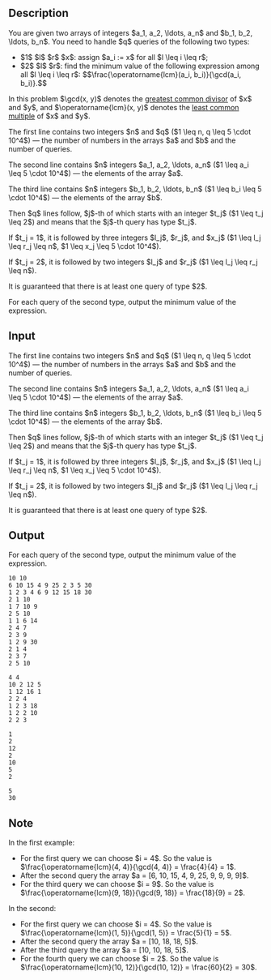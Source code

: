 ## Description

<div><p>You are given two arrays of integers $a_1, a_2, \ldots, a_n$ and $b_1, b_2, \ldots, b_n$. You need to handle $q$ queries of the following two types:</p><ul><li> $1$ $l$ $r$ $x$: assign $a_i := x$ for all $l \leq i \leq r$;</li><li> $2$ $l$ $r$: find the minimum value of the following expression among all $l \leq i \leq r$: $$\frac{\operatorname{lcm}(a_i, b_i)}{\gcd(a_i, b_i)}.$$</li></ul><p>In this problem $\gcd(x, y)$ denotes the <a href="https://en.wikipedia.org/wiki/Greatest_common_divisor">greatest common divisor</a> of $x$ and $y$, and $\operatorname{lcm}(x, y)$ denotes the <a href="https://en.wikipedia.org/wiki/Least_common_multiple">least common multiple</a> of $x$ and $y$.</p></div><div class="input-specification"><p>The first line contains two integers $n$ and $q$ ($1 \leq n, q \leq 5 \cdot 10^4$) — the number of numbers in the arrays $a$ and $b$ and the number of queries.</p><p>The second line contains $n$ integers $a_1, a_2, \ldots, a_n$ ($1 \leq a_i \leq 5 \cdot 10^4$) — the elements of the array $a$.</p><p>The third line contains $n$ integers $b_1, b_2, \ldots, b_n$ ($1 \leq b_i \leq 5 \cdot 10^4$) — the elements of the array $b$.</p><p>Then $q$ lines follow, $j$-th of which starts with an integer $t_j$ ($1 \leq t_j \leq 2$) and means that the $j$-th query has type $t_j$.</p><p>If $t_j = 1$, it is followed by three integers $l_j$, $r_j$, and $x_j$ ($1 \leq l_j \leq r_j \leq n$, $1 \leq x_j \leq 5 \cdot 10^4$).</p><p>If $t_j = 2$, it is followed by two integers $l_j$ and $r_j$ ($1 \leq l_j \leq r_j \leq n$).</p><p>It is guaranteed that there is at least one query of type $2$.</p></div><div class="output-specification"><p>For each query of the second type, output the minimum value of the expression.</p></div>

## Input

<p>The first line contains two integers $n$ and $q$ ($1 \leq n, q \leq 5 \cdot 10^4$) — the number of numbers in the arrays $a$ and $b$ and the number of queries.</p><p>The second line contains $n$ integers $a_1, a_2, \ldots, a_n$ ($1 \leq a_i \leq 5 \cdot 10^4$) — the elements of the array $a$.</p><p>The third line contains $n$ integers $b_1, b_2, \ldots, b_n$ ($1 \leq b_i \leq 5 \cdot 10^4$) — the elements of the array $b$.</p><p>Then $q$ lines follow, $j$-th of which starts with an integer $t_j$ ($1 \leq t_j \leq 2$) and means that the $j$-th query has type $t_j$.</p><p>If $t_j = 1$, it is followed by three integers $l_j$, $r_j$, and $x_j$ ($1 \leq l_j \leq r_j \leq n$, $1 \leq x_j \leq 5 \cdot 10^4$).</p><p>If $t_j = 2$, it is followed by two integers $l_j$ and $r_j$ ($1 \leq l_j \leq r_j \leq n$).</p><p>It is guaranteed that there is at least one query of type $2$.</p>

## Output

<p>For each query of the second type, output the minimum value of the expression.</p>





```input1|4,6,8,10,12
10 10
6 10 15 4 9 25 2 3 5 30
1 2 3 4 6 9 12 15 18 30
2 1 10
1 7 10 9
2 5 10
1 1 6 14
2 4 7
2 3 9
1 2 9 30
2 1 4
2 3 7
2 5 10
```




```input2|4,6
4 4
10 2 12 5
1 12 16 1
2 2 4
1 2 3 18
1 2 2 10
2 2 3
```




```output1
1
2
12
2
10
5
2
```




```output2
5
30
```



## Note

<p>In the first example:</p><ul><li> For the first query we can choose $i = 4$. So the value is $\frac{\operatorname{lcm}(4, 4)}{\gcd(4, 4)} = \frac{4}{4} = 1$.</li><li> After the second query the array $a = [6, 10, 15, 4, 9, 25, 9, 9, 9, 9]$.</li><li> For the third query we can choose $i = 9$. So the value is $\frac{\operatorname{lcm}(9, 18)}{\gcd(9, 18)} = \frac{18}{9} = 2$.</li></ul><p>In the second:</p><ul><li> For the first query we can choose $i = 4$. So the value is $\frac{\operatorname{lcm}(1, 5)}{\gcd(1, 5)} = \frac{5}{1} = 5$.</li><li> After the second query the array $a = [10, 18, 18, 5]$.</li><li> After the third query the array $a = [10, 10, 18, 5]$.</li><li> For the fourth query we can choose $i = 2$. So the value is $\frac{\operatorname{lcm}(10, 12)}{\gcd(10, 12)} = \frac{60}{2} = 30$. </li></ul>
